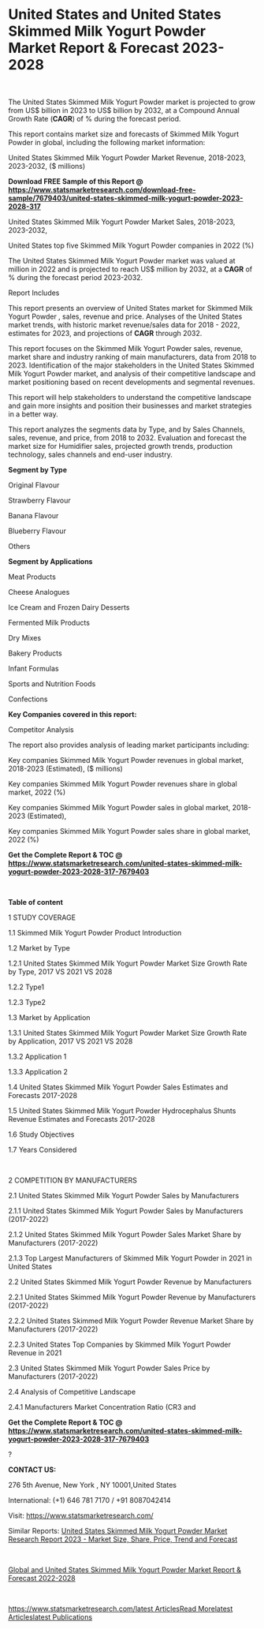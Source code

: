 <h1>United States and United States Skimmed Milk Yogurt Powder Market Report & Forecast 2023-2028</h1><br/><p>The United States Skimmed Milk Yogurt Powder market is projected to grow from US$ billion in 2023 to US$ billion by 2032, at a Compound Annual Growth Rate (<strong>CAGR</strong>) of % during the forecast period.</p>
 
 
 
 <p>This report contains market size and forecasts of Skimmed Milk Yogurt Powder in global, including the following market information:</p>
 
 
 
 <p>United States Skimmed Milk Yogurt Powder Market Revenue, 2018-2023, 2023-2032, ($ millions)</p>
 
 
 
 <p><strong>Download FREE Sample of this Report @ <a href="https://www.statsmarketresearch.com/download-free-sample/7679403/united-states-skimmed-milk-yogurt-powder-2023-2028-317">https://www.statsmarketresearch.com/download-free-sample/7679403/united-states-skimmed-milk-yogurt-powder-2023-2028-317</a></strong></p>
 
 
 
 <p>United States Skimmed Milk Yogurt Powder Market Sales, 2018-2023, 2023-2032,</p>
 
 
 
 <p>United States top five Skimmed Milk Yogurt Powder companies in 2022 (%)</p>
 
 
 
 <p>The United States Skimmed Milk Yogurt Powder market was valued at million in 2022 and is projected to reach US$ million by 2032, at a <strong>CAGR</strong> of % during the forecast period 2023-2032.</p>
 
 
 
 <p>Report Includes</p>
 
 
 
 <p>This report presents an overview of United States market for Skimmed Milk Yogurt Powder , sales, revenue and price. Analyses of the United States market trends, with historic market revenue/sales data for 2018 - 2022, estimates for 2023, and projections of <strong>CAGR</strong> through 2032.</p>
 
 
 
 <p>This report focuses on the Skimmed Milk Yogurt Powder sales, revenue, market share and industry ranking of main manufacturers, data from 2018 to 2023. Identification of the major stakeholders in the United States Skimmed Milk Yogurt Powder market, and analysis of their competitive landscape and market positioning based on recent developments and segmental revenues.</p>
 
 
 
 <p>This report will help stakeholders to understand the competitive landscape and gain more insights and position their businesses and market strategies in a better way.</p>
 
 
 
 <p>This report analyzes the segments data by Type, and by Sales Channels, sales, revenue, and price, from 2018 to 2032. Evaluation and forecast the market size for Humidifier sales, projected growth trends, production technology, sales channels and end-user industry.</p>
 
 
 
 <p><strong>Segment by Type</strong></p>
 
 
 
 <p>Original Flavour</p>
 
 
 
 <p>Strawberry Flavour</p>
 
 
 
 <p>Banana Flavour</p>
 
 
 
 <p>Blueberry Flavour</p>
 
 
 
 <p>Others</p>
 
 
 
 <p><strong>Segment <strong><strong>by Applications</strong></strong></strong></p>
 
 
 
 <p>Meat Products</p>
 
 
 
 <p>Cheese Analogues</p>
 
 
 
 <p>Ice Cream and Frozen Dairy Desserts</p>
 
 
 
 <p>Fermented Milk Products</p>
 
 
 
 <p>Dry Mixes</p>
 
 
 
 <p>Bakery Products</p>
 
 
 
 <p>Infant Formulas</p>
 
 
 
 <p>Sports and Nutrition Foods</p>
 
 
 
 <p>Confections</p>
 
 
 
 <p><strong>Key Companies covered in this report:</strong></p>
 
 
 
 <p>Competitor Analysis</p>
 
 
 
 <p>The report also provides analysis of leading market participants including:</p>
 
 
 
 <p>Key companies Skimmed Milk Yogurt Powder revenues in global market, 2018-2023 (Estimated), ($ millions)</p>
 
 
 
 <p>Key companies Skimmed Milk Yogurt Powder revenues share in global market, 2022 (%)</p>
 
 
 
 <p>Key companies Skimmed Milk Yogurt Powder sales in global market, 2018-2023 (Estimated),</p>
 
 
 
 <p>Key companies Skimmed Milk Yogurt Powder sales share in global market, 2022 (%)</p>
 
 
 
 <div><b>Get the Complete Report & TOC @ <a href="https://www.statsmarketresearch.com/united-states-skimmed-milk-yogurt-powder-2023-2028-317-7679403">https://www.statsmarketresearch.com/united-states-skimmed-milk-yogurt-powder-2023-2028-317-7679403</a></b></div>
 
 
 
 <p><br />
 
 <b>Table of content</b></p>
 
 
 
 <p>1 STUDY COVERAGE<br />
 
 1.1 Skimmed Milk Yogurt Powder Product Introduction<br />
 
 1.2 Market by Type<br />
 
 1.2.1 United States Skimmed Milk Yogurt Powder Market Size Growth Rate by Type, 2017 VS 2021 VS 2028<br />
 
 1.2.2 Type1<br />
 
 1.2.3 Type2<br />
 
 1.3 Market by Application<br />
 
 1.3.1 United States Skimmed Milk Yogurt Powder Market Size Growth Rate by Application, 2017 VS 2021 VS 2028<br />
 
 1.3.2 Application 1<br />
 
 1.3.3 Application 2<br />
 
 1.4 United States Skimmed Milk Yogurt Powder Sales Estimates and Forecasts 2017-2028<br />
 
 1.5 United States Skimmed Milk Yogurt Powder Hydrocephalus Shunts Revenue Estimates and Forecasts 2017-2028<br />
 
 1.6 Study Objectives<br />
 
 1.7 Years Considered<br />
 
 <br />
 
 2 COMPETITION BY MANUFACTURERS<br />
 
 2.1 United States Skimmed Milk Yogurt Powder Sales by Manufacturers<br />
 
 2.1.1 United States Skimmed Milk Yogurt Powder Sales by Manufacturers (2017-2022)<br />
 
 2.1.2 United States Skimmed Milk Yogurt Powder Sales Market Share by Manufacturers (2017-2022)<br />
 
 2.1.3 Top Largest Manufacturers of Skimmed Milk Yogurt Powder in 2021 in United States<br />
 
 2.2 United States Skimmed Milk Yogurt Powder Revenue by Manufacturers<br />
 
 2.2.1 United States Skimmed Milk Yogurt Powder Revenue by Manufacturers (2017-2022)<br />
 
 2.2.2 United States Skimmed Milk Yogurt Powder Revenue Market Share by Manufacturers (2017-2022)<br />
 
 2.2.3 United States Top Companies by Skimmed Milk Yogurt Powder Revenue in 2021<br />
 
 2.3 United States Skimmed Milk Yogurt Powder Sales Price by Manufacturers (2017-2022)<br />
 
 2.4 Analysis of Competitive Landscape<br />
 
 2.4.1 Manufacturers Market Concentration Ratio (CR3 and</p>
 
 
 
 <div><b>Get the Complete Report & TOC @ <a href="https://www.statsmarketresearch.com/united-states-skimmed-milk-yogurt-powder-2023-2028-317-7679403">https://www.statsmarketresearch.com/united-states-skimmed-milk-yogurt-powder-2023-2028-317-7679403</a></b></div>
 
 
 
 <p>? </p>
 
 
 
 <p><b>CONTACT US:</b><br />
 
 276 5th Avenue, New York , NY 10001,United States<br />
 
 International: (+1) 646 781 7170 / +91 8087042414<br />
 
 Visit: <a href="https://www.statsmarketresearch.com/">https://www.statsmarketresearch.com/</a><br />
 
 Similar Reports: <a href="https://www.statsmarketresearch.com/united-states-skimmed-milk-yogurt-powder-2023-2028-317-7679403">United States Skimmed Milk Yogurt Powder Market Research Report 2023 - Market Size, Share, Price, Trend and Forecast</a><br />
 
 <br />
 
 <a href="https://www.statsmarketresearch.com/united-states-skimmed-milk-yogurt-powder-2023-2028-317-7679403">Global and United States Skimmed Milk Yogurt Powder Market Report & Forecast 2022-2028</a><br />
 
 <br />
 
 <a href="https://gyeongbokgung.com">https://www.statsmarketresearch.com/</a><a href="https://hallyeomaritime.com">latest Articles</a><a href="https://jingwansa.com">Read More</a><a href="https://nguoiviet.jp/">latest Articles</a><a href="https://www.intelmarketresearch.com/">latest Publications</a></p>